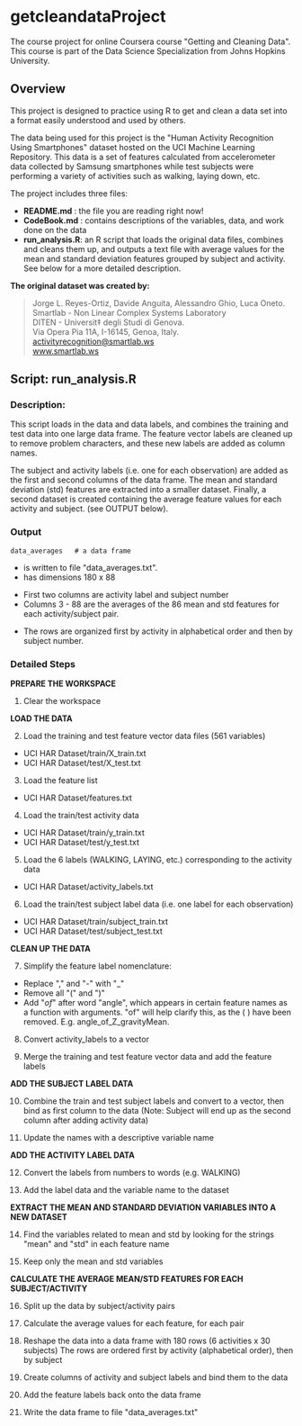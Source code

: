 getcleandataProject
===================

The course project for online Coursera course "Getting and Cleaning Data".
This course is part of the Data Science Specialization from Johns Hopkins
University.

## Overview
This project is designed to practice using R to get and clean a data set
into a format easily understood and used by others.

The data being used for this project is the "Human Activity Recognition
Using Smartphones" dataset hosted on the UCI Machine Learning Repository.
This data is a set of features calculated from accelerometer data collected
by Samsung smartphones while test subjects were performing a variety of activities such as walking, laying down, etc.

The project includes three files:  
* **README.md**     : the file you are reading right now!  
* **CodeBook.md**   : contains descriptions of the variables, data, and work done
                  on the data  
* **run_analysis.R**: an R script that loads the original data files, combines and
                  cleans them up, and outputs a text file with average values
                  for the mean and standard deviation features grouped by 
                  subject and activity.  See below for a more detailed
                  description.  

**The original dataset was created by:**

> Jorge L. Reyes-Ortiz, Davide Anguita, Alessandro Ghio, Luca Oneto.  
> Smartlab - Non Linear Complex Systems Laboratory  
> DITEN - Universit‡ degli Studi di Genova.  
> Via Opera Pia 11A, I-16145, Genoa, Italy.  
> activityrecognition@smartlab.ws  
> www.smartlab.ws  


## Script: run_analysis.R

### Description:
This script loads in the data and data labels, and combines the training and
test data into one large data frame.  The feature vector labels are cleaned 
up to remove problem characters, and these new labels are added as column 
names.

The subject and activity labels (i.e. one for each observation) are added as
the first and second columns of the data frame.  The mean and standard 
deviation (std) features are extracted into a smaller dataset.  Finally, a
second dataset is created containing the average feature values for each 
activity and subject.  (see OUTPUT below).

### Output
```
data_averages   # a data frame
````
* is written to file "data_averages.txt".  
* has dimensions 180 x 88
+ First two columns are activity label and subject number
+ Columns 3 - 88 are the averages of the 86 mean and std features for each
activity/subject pair.  
* The rows are organized first by activity in alphabetical order and then by subject number.
   
### Detailed Steps  

**PREPARE THE WORKSPACE**

1. Clear the workspace

**LOAD THE DATA**  

2. Load the training and test feature vector data files (561 variables)  
* UCI HAR Dataset/train/X_train.txt  
* UCI HAR Dataset/test/X_test.txt  
  
3. Load the feature list  
* UCI HAR Dataset/features.txt  
  
4. Load the train/test activity data  
* UCI HAR Dataset/train/y_train.txt  
* UCI HAR Dataset/test/y_test.txt  
  
5. Load the 6 labels (WALKING, LAYING, etc.) corresponding to the activity data  
* UCI HAR Dataset/activity_labels.txt  
  
6. Load the train/test subject label data (i.e. one label for each observation)  
* UCI HAR Dataset/train/subject_train.txt   
* UCI HAR Dataset/test/subject_test.txt  
  
**CLEAN UP THE DATA**

7. Simplify the feature label nomenclature:  
* Replace "," and "-" with "_"  
* Remove all "(" and ")"  
* Add "_of_" after word "angle", which appears in certain feature names as a function
with arguments.  "of" will help clarify this, as the ( ) have been removed.  E.g. angle_of_Z_gravityMean.   

8. Convert activity_labels to a vector

9. Merge the training and test feature vector data and add the feature labels

**ADD THE SUBJECT LABEL DATA**  

10. Combine the train and test subject labels and convert to a vector, 
then bind as first column to the data
(Note: Subject will end up as the second column after adding activity data)  
  
11. Update the names with a descriptive variable name  
  
**ADD THE ACTIVITY LABEL DATA**

12. Convert the labels from numbers to words (e.g. WALKING)

13. Add the label data and the variable name to the dataset  


**EXTRACT THE MEAN AND STANDARD DEVIATION VARIABLES INTO A NEW DATASET**

14. Find the variables related to mean and std by looking for 
the strings "mean" and "std" in each feature name  

15. Keep only the mean and std variables  

**CALCULATE THE AVERAGE MEAN/STD FEATURES FOR EACH SUBJECT/ACTIVITY**

16. Split up the data by subject/activity pairs  

17. Calculate the average values for each feature, for each pair  

18. Reshape the data into a data frame with 180 rows (6 activities x 30 subjects)
The rows are ordered first by activity (alphabetical order), then by subject

19. Create columns of activity and subject labels and bind them to the data  

20. Add the feature labels back onto the data frame  

21. Write the data frame to file "data_averages.txt"  